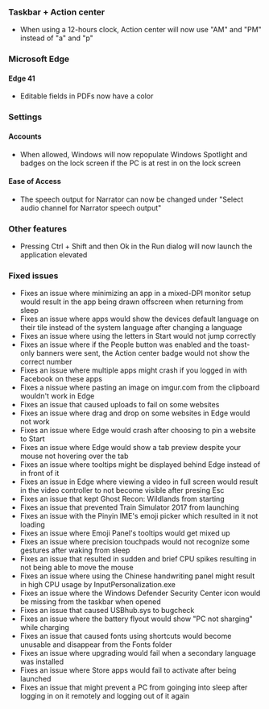 ### Taskbar + Action center
- When using a 12-hours clock, Action center will now use "AM" and "PM" instead of "a" and "p"

### Microsoft Edge
#### Edge 41
- Editable fields in PDFs now have a color

### Settings
#### Accounts
- When allowed, Windows will now repopulate Windows Spotlight and badges on the lock screen if the PC is at rest in on the lock screen

#### Ease of Access
- The speech output for Narrator can now be changed under "Select audio channel for Narrator speech output"

### Other features
- Pressing Ctrl + Shift and then Ok in the Run dialog will now launch the application elevated

### Fixed issues
- Fixes an issue where minimizing an app in a mixed-DPI monitor setup would result in the app being drawn offscreen when returning from sleep
- Fixes an issue where apps would show the devices default language on their tile instead of the system language after changing a language
- Fixes an issue where using the letters in Start would not jump correctly
- Fixes an issue where if the People button was enabled and the toast-only banners were sent, the Action center badge would not show the correct number
- Fixes an issue where multiple apps might crash if you logged in with Facebook on these apps
- Fixes a nissue where pasting an image on imgur.com from the clipboard wouldn't work in Edge
- Fixes an issue that caused uploads to fail on some websites
- Fixes an issue where drag and drop on some websites in Edge would not work
- Fixes an issue where Edge would crash after choosing to pin a website to Start
- Fixes an issue where Edge would show a tab preview despite your mouse not hovering over the tab
- Fixes an issue where tooltips might be displayed behind Edge instead of in front of it
- Fixes an issue in Edge where viewing a video in full screen would result in the video controller to not become visible after presing Esc
- Fixes an issue that kept Ghost Recon: Wildlands from starting
- Fixes an issue that prevented Train Simulator 2017 from launching
- Fixes an issue with the Pinyin IME's emoji picker which resulted in it not loading
- Fixes an issue where Emoji Panel's tooltips would get mixed up
- Fixes an issue where precision touchpads would not recognize some gestures after waking from sleep
- Fixes an issue that resulted in sudden and brief CPU spikes resulting in not being able to move the mouse
- Fixes an issue where using the Chinese handwriting panel might result in high CPU usage by InputPersonalization.exe
- Fixes an issue where the Windows Defender Security Center icon would be missing from the taskbar when opened
- Fixes an issue that caused USBhub.sys to bugcheck
- Fixes an issue where the battery flyout would show "PC not sharging" while charging
- Fixes an issue that caused fonts using shortcuts would become unusable and disappear from the Fonts folder
- Fixes an issue where upgrading would fail when a secondary language was installed
- Fixes an issue where Store apps would fail to activate after being launched
- Fixes an issue that might prevent a PC from goinging into sleep after logging in on it remotely and logging out of it again